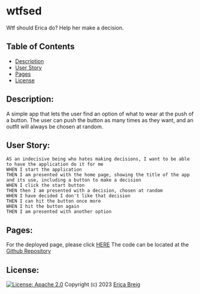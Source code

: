 # wtfsed
Wtf should Erica do?  Help her make a decision.

## Table of Contents 
- [Description](#description)
- [User Story](#user_story)
- [Pages](#pages)
- [License](#license)

## Description:
A simple app that lets the user find an option of what to wear at the push of a button.  The user can push the button as many times as they want, and an outfit will always be chosen at random.

## User Story:

```
AS an indecisive being who hates making decisions, I want to be able to have the application do it for me
WHEN I start the application 
THEN I am presented with the home page, showing the title of the app and its use, including a button to make a decision 
WHEN I click the start button
THEN then I am presented with a decision, chosen at random
WHEN I have decided I don't like that decision
THEN I can hit the button once more 
WHEN I hit the button again
THEN I am presented with another option
```

## Pages:

For the deployed page, please click [HERE](https://ericabreig.github.io/wtfsed/)
The code can be located at the [Github Repository](https://github.com/EricaBreig/wtfsed)



## License:
[![License: Apache 2.0](https://img.shields.io/badge/License-Apache%202.0-blue.svg)](https://opensource.org/licenses/apache-2-0/)
Copyright (c) 2023 [Erica Breig](https://github.com/EricaBreig)

